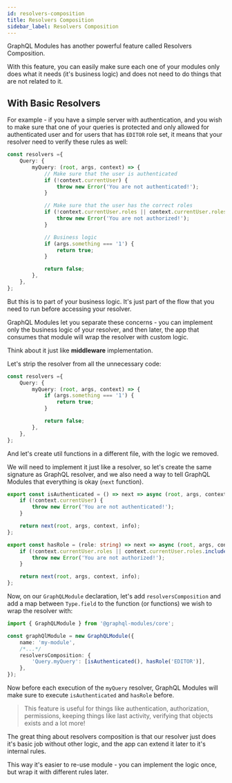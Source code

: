 ```yaml
---
id: resolvers-composition
title: Resolvers Composition
sidebar_label: Resolvers Composition
---
```


GraphQL Modules has another powerful feature called Resolvers Composition.

With this feature, you can easily make sure each one of your modules only does what it needs (it's business logic) and does not need to do things that are not related to it.

## With Basic Resolvers

For example - if you have a simple server with authentication, and you wish to make sure that one of your queries is protected and only allowed for authenticated user and for users that has `EDITOR` role set, it means that your resolver need to verify these rules as well:

```typescript
const resolvers ={
    Query: {
        myQuery: (root, args, context) => {
            // Make sure that the user is authenticated
            if (!context.currentUser) {
                throw new Error('You are not authenticated!');
            }

            // Make sure that the user has the correct roles
            if (!context.currentUser.roles || context.currentUser.roles.includes('EDITOR')) {
                throw new Error('You are not authorized!');
            }

            // Business logic
            if (args.something === '1') {
                return true;
            }

            return false;
        },
    },
};
```

But this is to part of your business logic. It's just part of the flow that you need to run before accessing your resolver.

GraphQL Modules let you separate these concerns - you can implement only the business logic of your resolver, and then later, the app that consumes that module will wrap the resolver with custom logic.

Think about it just like **middleware** implementation.

Let's strip the resolver from all the unnecessary code:

```typescript
const resolvers ={
    Query: {
        myQuery: (root, args, context) => {
            if (args.something === '1') {
                return true;
            }

            return false;
        },
    },
};
```

And let's create util functions in a different file, with the logic we removed.

We will need to implement it just like a resolver, so let's create the same signature as GraphQL resolver, and we also need a way to tell GraphQL Modules that everything is okay (`next` function).

```typescript
export const isAuthenticated = () => next => async (root, args, context, info) => {
    if (!context.currentUser) {
        throw new Error('You are not authenticated!');
    }

    return next(root, args, context, info);
};

export const hasRole = (role: string) => next => async (root, args, context, info) => {
    if (!context.currentUser.roles || context.currentUser.roles.includes(role)) {
        throw new Error('You are not authorized!');
    }

    return next(root, args, context, info);
};
```


Now, on our `GraphQLModule` declaration, let's add `resolversComposition` and add a map between `Type.field` to the function (or functions) we wish to wrap the resolver with:

```typescript
import { GraphQLModule } from '@graphql-modules/core';

const graphQlModule = new GraphQLModule({
    name: 'my-module',
    /*...*/
    resolversComposition: {
        'Query.myQuery': [isAuthenticated(), hasRole('EDITOR')],
    },
});
```

Now before each execution of the `myQuery` resolver, GraphQL Modules will make sure to execute `isAuthenticated` and `hasRole` before.

> This feature is useful for things like authentication, authorization, permissions, keeping things like last activity, verifying that objects exists and a lot more!

The great thing about resolvers composition is that our resolver just does it's basic job without other logic, and the app can extend it later to it's internal rules.

This way it's easier to re-use module - you can implement the logic once, but wrap it with different rules later.
